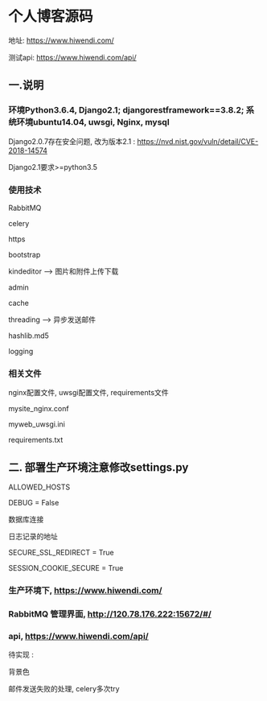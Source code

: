 # 个人博客源码
地址: https://www.hiwendi.com/

测试api: https://www.hiwendi.com/api/

## 一.说明

### 环境Python3.6.4, Django2.1; djangorestframework==3.8.2; 系统环境ubuntu14.04, uwsgi, Nginx, mysql

Django2.0.7存在安全问题, 改为版本2.1 : https://nvd.nist.gov/vuln/detail/CVE-2018-14574

Django2.1要求>=python3.5

### 使用技术

RabbitMQ

celery

https

bootstrap

kindeditor --> 图片和附件上传下载

admin

cache

threading --> 异步发送邮件

hashlib.md5

logging


### 相关文件

nginx配置文件, uwsgi配置文件, requirements文件

mysite_nginx.conf

myweb_uwsgi.ini

requirements.txt


## 二. 部署生产环境注意修改settings.py

ALLOWED_HOSTS

DEBUG = False

数据库连接

日志记录的地址

SECURE_SSL_REDIRECT = True

SESSION_COOKIE_SECURE = True


### 生产环境下, https://www.hiwendi.com/
### RabbitMQ 管理界面, http://120.78.176.222:15672/#/
### api, https://www.hiwendi.com/api/


待实现 :

背景色

邮件发送失败的处理, celery多次try
